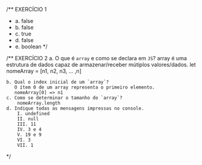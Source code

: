 /** EXERCÍCIO 1
 * a. false
 * b. false
 * c. true
 * d. false
 * e. boolean
 */

 /** EXERCÍCIO 2
    a. O que é `array` e como se declara em `JS`?
        array é uma estrutura de dados capaz de armazenar/receber
        mútiplos valores/dados.
        let nomeArray = [n1, n2, n3, ... ,n]

    b. Qual o index inicial de um `array`?
       O ítem 0 de um array representa o primeiro elemento.
       nomeArray[0] => n1
    c. Como se determinar o tamanho do `array`?
        nomeArray.length
    d. Indique todas as mensagens impressas no console.
        I. undefined
        II. null
        III. 11
        IV. 3 e 4
        V. 19 e 9
        VI. 3
        VII. 1
  */